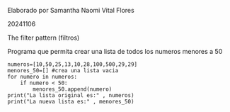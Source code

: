 Elaborado por Samantha Naomi Vital Flores

20241106

The filter pattern (filtros)

Programa que permita crear una lista de todos los numeros menores a 50
```
numeros=[10,50,25,13,10,28,100,500,29,29]
menores_50=[] #crea una lista vacia
for numero in numeros:
    if numero < 50:
        menores_50.append(numero)
print("La lista original es:" , numeros)
print("La nueva lista es:" , menores_50)
```
